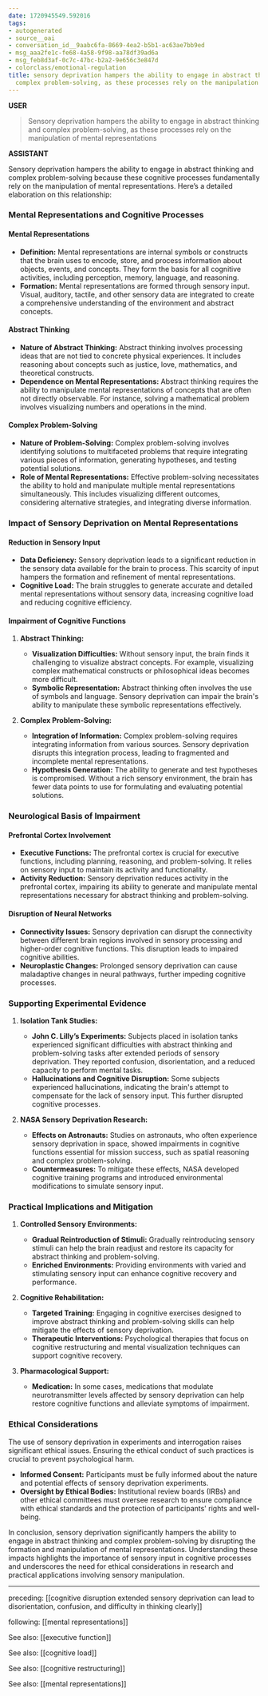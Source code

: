 ```yaml
---
date: 1720945549.592016
tags:
- autogenerated
- source__oai
- conversation_id__9aabc6fa-8669-4ea2-b5b1-ac63ae7bb9ed
- msg_aaa2fe1c-fe68-4a58-9f98-aa78df39ad6a
- msg_feb8d3af-0c7c-47bc-b2a2-9e656c3e847d
- colorclass/emotional-regulation
title: sensory deprivation hampers the ability to engage in abstract thinking and
  complex problem-solving, as these processes rely on the manipulation of mental representations
---
```


**USER**

> Sensory deprivation hampers the ability to engage in abstract thinking and complex problem-solving, as these processes rely on the manipulation of mental representations


**ASSISTANT**

Sensory deprivation hampers the ability to engage in abstract thinking and complex problem-solving because these cognitive processes fundamentally rely on the manipulation of mental representations. Here’s a detailed elaboration on this relationship:

### Mental Representations and Cognitive Processes

#### Mental Representations
- **Definition:** Mental representations are internal symbols or constructs that the brain uses to encode, store, and process information about objects, events, and concepts. They form the basis for all cognitive activities, including perception, memory, language, and reasoning.
- **Formation:** Mental representations are formed through sensory input. Visual, auditory, tactile, and other sensory data are integrated to create a comprehensive understanding of the environment and abstract concepts.

#### Abstract Thinking
- **Nature of Abstract Thinking:** Abstract thinking involves processing ideas that are not tied to concrete physical experiences. It includes reasoning about concepts such as justice, love, mathematics, and theoretical constructs.
- **Dependence on Mental Representations:** Abstract thinking requires the ability to manipulate mental representations of concepts that are often not directly observable. For instance, solving a mathematical problem involves visualizing numbers and operations in the mind.

#### Complex Problem-Solving
- **Nature of Problem-Solving:** Complex problem-solving involves identifying solutions to multifaceted problems that require integrating various pieces of information, generating hypotheses, and testing potential solutions.
- **Role of Mental Representations:** Effective problem-solving necessitates the ability to hold and manipulate multiple mental representations simultaneously. This includes visualizing different outcomes, considering alternative strategies, and integrating diverse information.

### Impact of Sensory Deprivation on Mental Representations

#### Reduction in Sensory Input
- **Data Deficiency:** Sensory deprivation leads to a significant reduction in the sensory data available for the brain to process. This scarcity of input hampers the formation and refinement of mental representations.
- **Cognitive Load:** The brain struggles to generate accurate and detailed mental representations without sensory data, increasing cognitive load and reducing cognitive efficiency.

#### Impairment of Cognitive Functions
1. **Abstract Thinking:**
   - **Visualization Difficulties:** Without sensory input, the brain finds it challenging to visualize abstract concepts. For example, visualizing complex mathematical constructs or philosophical ideas becomes more difficult.
   - **Symbolic Representation:** Abstract thinking often involves the use of symbols and language. Sensory deprivation can impair the brain's ability to manipulate these symbolic representations effectively.

2. **Complex Problem-Solving:**
   - **Integration of Information:** Complex problem-solving requires integrating information from various sources. Sensory deprivation disrupts this integration process, leading to fragmented and incomplete mental representations.
   - **Hypothesis Generation:** The ability to generate and test hypotheses is compromised. Without a rich sensory environment, the brain has fewer data points to use for formulating and evaluating potential solutions.

### Neurological Basis of Impairment

#### Prefrontal Cortex Involvement
- **Executive Functions:** The prefrontal cortex is crucial for executive functions, including planning, reasoning, and problem-solving. It relies on sensory input to maintain its activity and functionality.
- **Activity Reduction:** Sensory deprivation reduces activity in the prefrontal cortex, impairing its ability to generate and manipulate mental representations necessary for abstract thinking and problem-solving.

#### Disruption of Neural Networks
- **Connectivity Issues:** Sensory deprivation can disrupt the connectivity between different brain regions involved in sensory processing and higher-order cognitive functions. This disruption leads to impaired cognitive abilities.
- **Neuroplastic Changes:** Prolonged sensory deprivation can cause maladaptive changes in neural pathways, further impeding cognitive processes.

### Supporting Experimental Evidence

1. **Isolation Tank Studies:**
   - **John C. Lilly’s Experiments:** Subjects placed in isolation tanks experienced significant difficulties with abstract thinking and problem-solving tasks after extended periods of sensory deprivation. They reported confusion, disorientation, and a reduced capacity to perform mental tasks.
   - **Hallucinations and Cognitive Disruption:** Some subjects experienced hallucinations, indicating the brain's attempt to compensate for the lack of sensory input. This further disrupted cognitive processes.

2. **NASA Sensory Deprivation Research:**
   - **Effects on Astronauts:** Studies on astronauts, who often experience sensory deprivation in space, showed impairments in cognitive functions essential for mission success, such as spatial reasoning and complex problem-solving.
   - **Countermeasures:** To mitigate these effects, NASA developed cognitive training programs and introduced environmental modifications to simulate sensory input.

### Practical Implications and Mitigation

1. **Controlled Sensory Environments:**
   - **Gradual Reintroduction of Stimuli:** Gradually reintroducing sensory stimuli can help the brain readjust and restore its capacity for abstract thinking and problem-solving.
   - **Enriched Environments:** Providing environments with varied and stimulating sensory input can enhance cognitive recovery and performance.

2. **Cognitive Rehabilitation:**
   - **Targeted Training:** Engaging in cognitive exercises designed to improve abstract thinking and problem-solving skills can help mitigate the effects of sensory deprivation.
   - **Therapeutic Interventions:** Psychological therapies that focus on cognitive restructuring and mental visualization techniques can support cognitive recovery.

3. **Pharmacological Support:**
   - **Medication:** In some cases, medications that modulate neurotransmitter levels affected by sensory deprivation can help restore cognitive functions and alleviate symptoms of impairment.

### Ethical Considerations

The use of sensory deprivation in experiments and interrogation raises significant ethical issues. Ensuring the ethical conduct of such practices is crucial to prevent psychological harm.

- **Informed Consent:** Participants must be fully informed about the nature and potential effects of sensory deprivation experiments.
- **Oversight by Ethical Bodies:** Institutional review boards (IRBs) and other ethical committees must oversee research to ensure compliance with ethical standards and the protection of participants' rights and well-being.

In conclusion, sensory deprivation significantly hampers the ability to engage in abstract thinking and complex problem-solving by disrupting the formation and manipulation of mental representations. Understanding these impacts highlights the importance of sensory input in cognitive processes and underscores the need for ethical considerations in research and practical applications involving sensory manipulation.


---

preceding: [[cognitive disruption extended sensory deprivation can lead to disorientation, confusion, and difficulty in thinking clearly]]  


following: [[mental representations]]

See also: [[executive function]]


See also: [[cognitive load]]


See also: [[cognitive restructuring]]


See also: [[mental representations]]